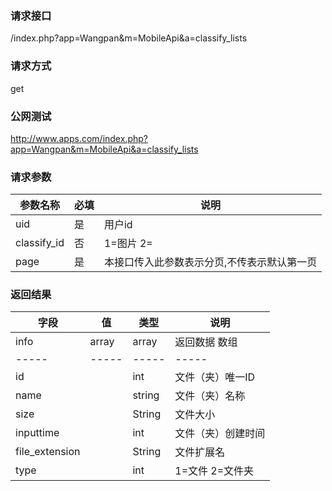 ### **请求接口**
/index.php?app=Wangpan&m=MobileApi&a=classify_lists

### **请求方式**
get

### **公网测试**
http://www.apps.com/index.php?app=Wangpan&m=MobileApi&a=classify_lists

### **请求参数**

| 参数名称  |必填|     说明      |
|------|-----|------|
| uid     | 是 |   用户id   |
| classify_id | 否 |   1=图片 2= |
| page | 是 |   本接口传入此参数表示分页,不传表示默认第一页 |

### **返回结果**
|字段       |值             |类型    |说明           |
| --------- |--------      |--------|--------       |
|info       |array         |array  |返回数据 数组    |
|-----      |-----         |-----  |-----           |
|id         |              |int    |文件（夹）唯一ID  |
|name       |              |string |文件（夹）名称   |
|size       |              |String |文件大小  |
|inputtime  |              |int    |文件（夹）创建时间 |
|file_extension |          |String |文件扩展名 |
|type       |              |int    |1=文件 2=文件夹 |
